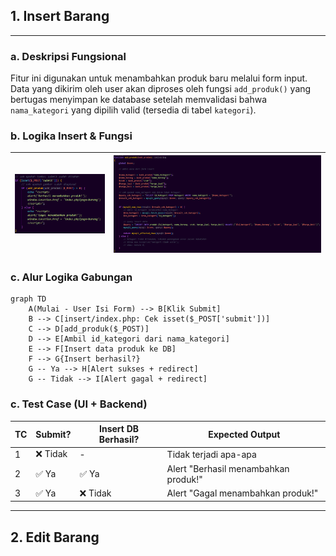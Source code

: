 ## 1. Insert Barang

---
### a. Deskripsi Fungsional
Fitur ini digunakan untuk menambahkan produk baru melalui form input. Data yang dikirim oleh user akan diproses oleh fungsi `add_produk()` yang bertugas menyimpan ke database setelah memvalidasi bahwa `nama_kategori` yang dipilih valid (tersedia di tabel `kategori`).


### b. Logika Insert & Fungsi
| ![](insert.png) | ![](add_produk.png) |
|------------------|---------------------|


### c. Alur Logika Gabungan
```
graph TD
    A(Mulai - User Isi Form) --> B[Klik Submit]
    B --> C[insert/index.php: Cek isset($_POST['submit'])]
    C --> D[add_produk($_POST)]
    D --> E[Ambil id_kategori dari nama_kategori]
    E --> F[Insert data produk ke DB]
    F --> G{Insert berhasil?}
    G -- Ya --> H[Alert sukses + redirect]
    G -- Tidak --> I[Alert gagal + redirect]
```

### c. Test Case (UI + Backend)
| TC | Submit? | Insert DB Berhasil? | Expected Output                      |
| -- | ------- | ------------------- | ------------------------------------ |
| 1  | ❌ Tidak | -                   | Tidak terjadi apa-apa                |
| 2  | ✅ Ya    | ✅ Ya                | Alert "Berhasil menambahkan produk!" |
| 3  | ✅ Ya    | ❌ Tidak             | Alert "Gagal menambahkan produk!"    |

---
## 2. Edit Barang



